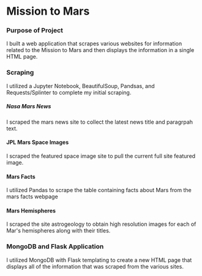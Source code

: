# Mission to Mars
### Purpose of Project
I built a web application that scrapes various websites for information related to the Mission to Mars and then displays the information in a single HTML page. 

### Scraping
I utilized a Jupyter Notebook, BeautifulSoup, Pandsas, and Requests/Splinter to complete my initial scraping.

##### Nasa Mars News
I scraped the mars news site to collect the latest news title and paragrpah text.

#### JPL Mars Space Images
I scraped the featured space image site to pull the current full site featured image.

#### Mars Facts
I utilized Pandas to scrape the table containing facts about Mars from the mars facts webpage

#### Mars Hemispheres
I scraped the site astrogeology to obtain high resolution images for each of Mar's hemispheres along with their titles.

### MongoDB and Flask Application
I utilized MongoDB with Flask templating to create a new HTML page that displays all of the information that was scraped from the various sites.
